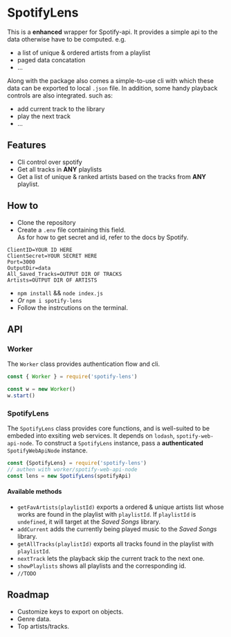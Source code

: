 # SpotifyLens

This is a **enhanced** wrapper for Spotify-api. It provides a simple api to the data otherwise have to be computed.
e.g. 
- a list of unique & ordered artists from a playlist
- paged data concatation
- ...
  
Along with the package also comes a simple-to-use cli with which these data can be exported to local `.json` file. In addition, some handy playback controls are also integrated.
such as:
- add current track to the library
- play the next track
- ...

## Features

- Cli control over spotify
- Get all tracks in **ANY** playlists 
- Get a list of unique & ranked artists based on the tracks from **ANY** playlist.

## How to

- Clone the repository
- Create a `.env` file containing this field.     
  As for how to get secret and id, refer to the docs by Spotify. 
```
ClientID=YOUR ID HERE
ClientSecret=YOUR SECRET HERE
Port=3000
OutputDir=data 
All_Saved_Tracks=OUTPUT DIR OF TRACKS
Artists=OUTPUT DIR OF ARTISTS
```
- `npm install` && `node index.js` 
- *Or* `npm i spotify-lens`
- Follow the instrcutions on the terminal.


## API


### Worker

The `Worker` class provides authentication flow and cli.
```javascript
const { Worker } = require('spotify-lens')

const w = new Worker()
w.start()
```

### SpotifyLens

The `SpotifyLens` class provides core functions, and is well-suited to be embeded into exsiting web services. It depends on `lodash`, `spotify-web-api-node`. To construct a `SpotifyLens` instance, pass a **authenticated** `SpotifyWebApiNode` instance.


  ```javascript
  const {SpotifyLens} = require('spotify-lens')
  // authen with worker/spotify-web-api-node
  const lens = new SpotifyLens(spotifyApi)
  ```
#### Available methods
- `getFavArtists(playlistId)` exports a ordered & unique artists list whose works are found in the playlist with `playlistId`.
If `playlistId` is `undefined`, it will target at the *Saved Songs* library.
- `addCurrent` adds the currently being played music to the *Saved Songs* library.
- `getAllTracks(playlistId)` exports all tracks found in the playlist with `playlistId`.
- `nextTrack` lets the playback skip the current track to the next one. 
- `showPlaylists` shows all playlists and the corresponding id.
- `//TODO`

## Roadmap
- Customize keys to export on objects.
- Genre data.
- Top artists/tracks.
